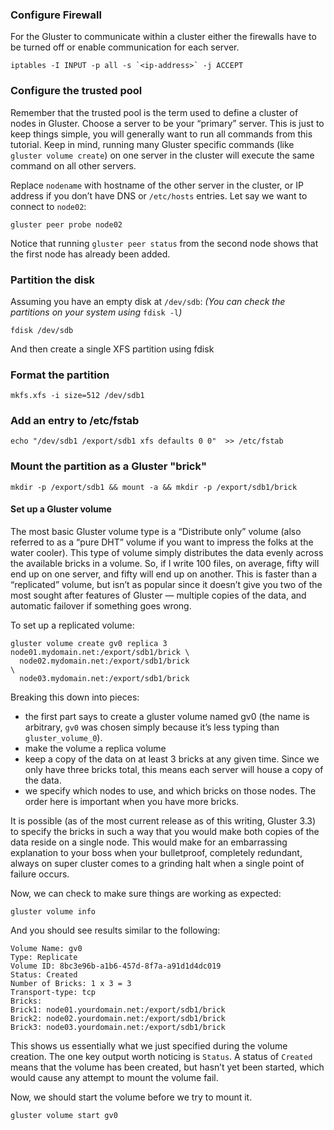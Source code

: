 ### Configure Firewall

For the Gluster to communicate within a cluster either the firewalls
have to be turned off or enable communication for each server.

```console
iptables -I INPUT -p all -s `<ip-address>` -j ACCEPT
```

### Configure the trusted pool

Remember that the trusted pool is the term used to define a cluster of
nodes in Gluster. Choose a server to be your “primary” server. This is
just to keep things simple, you will generally want to run all commands
from this tutorial. Keep in mind, running many Gluster specific commands
(like `gluster volume create`) on one server in the cluster will
execute the same command on all other servers.

Replace `nodename` with hostname of the other server in the cluster,
or IP address if you don’t have DNS or `/etc/hosts` entries.
Let say we want to connect to `node02`:

```console
gluster peer probe node02
```

Notice that running `gluster peer status` from the second node shows
that the first node has already been added.

### Partition the disk

Assuming you have an empty disk at `/dev/sdb`: _(You can check the partitions on your system using_ `fdisk -l`_)_

```console
fdisk /dev/sdb
```

And then create a single XFS partition using fdisk

### Format the partition

```console
mkfs.xfs -i size=512 /dev/sdb1
```

### Add an entry to /etc/fstab

```console
echo "/dev/sdb1 /export/sdb1 xfs defaults 0 0"  >> /etc/fstab
```

### Mount the partition as a Gluster "brick"

```console
mkdir -p /export/sdb1 && mount -a && mkdir -p /export/sdb1/brick
```

#### Set up a Gluster volume

The most basic Gluster volume type is a “Distribute only” volume (also
referred to as a “pure DHT” volume if you want to impress the folks at
the water cooler). This type of volume simply distributes the data
evenly across the available bricks in a volume. So, if I write 100
files, on average, fifty will end up on one server, and fifty will end
up on another. This is faster than a “replicated” volume, but isn’t as
popular since it doesn’t give you two of the most sought after features
of Gluster — multiple copies of the data, and automatic failover if
something goes wrong.

To set up a replicated volume:

```console
gluster volume create gv0 replica 3 node01.mydomain.net:/export/sdb1/brick \
  node02.mydomain.net:/export/sdb1/brick                                   \
  node03.mydomain.net:/export/sdb1/brick
```

Breaking this down into pieces:

- the first part says to create a gluster volume named gv0
  (the name is arbitrary, `gv0` was chosen simply because
  it’s less typing than `gluster_volume_0`).
- make the volume a replica volume
- keep a copy of the data on at least 3 bricks at any given time.
  Since we only have three bricks total, this
  means each server will house a copy of the data.
- we specify which nodes to use, and which bricks on those nodes. The order here is
  important when you have more bricks.

It is possible (as of the most current release as of this writing, Gluster 3.3)
to specify the bricks in such a way that you would make both copies of the data reside on a
single node. This would make for an embarrassing explanation to your
boss when your bulletproof, completely redundant, always on super
cluster comes to a grinding halt when a single point of failure occurs.

Now, we can check to make sure things are working as expected:

```console
gluster volume info
```

And you should see results similar to the following:

```{ .console .no-copy }
Volume Name: gv0
Type: Replicate
Volume ID: 8bc3e96b-a1b6-457d-8f7a-a91d1d4dc019
Status: Created
Number of Bricks: 1 x 3 = 3
Transport-type: tcp
Bricks:
Brick1: node01.yourdomain.net:/export/sdb1/brick
Brick2: node02.yourdomain.net:/export/sdb1/brick
Brick3: node03.yourdomain.net:/export/sdb1/brick
```

This shows us essentially what we just specified during the volume
creation. The one key output worth noticing is `Status`.
A status of `Created` means that the volume has been created,
but hasn’t yet been started, which would cause any attempt to mount the volume fail.

Now, we should start the volume before we try to mount it.

```
gluster volume start gv0
```
